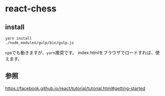 # react-chess

## install

```
yarn install
./node_modules/gulp/bin/gulp.js
```
`npm`でも動きますが、`yarn`推奨です。
index.htmlをブラウザでロードすれば、使えます。

## 参照
https://facebook.github.io/react/tutorial/tutorial.html#getting-started